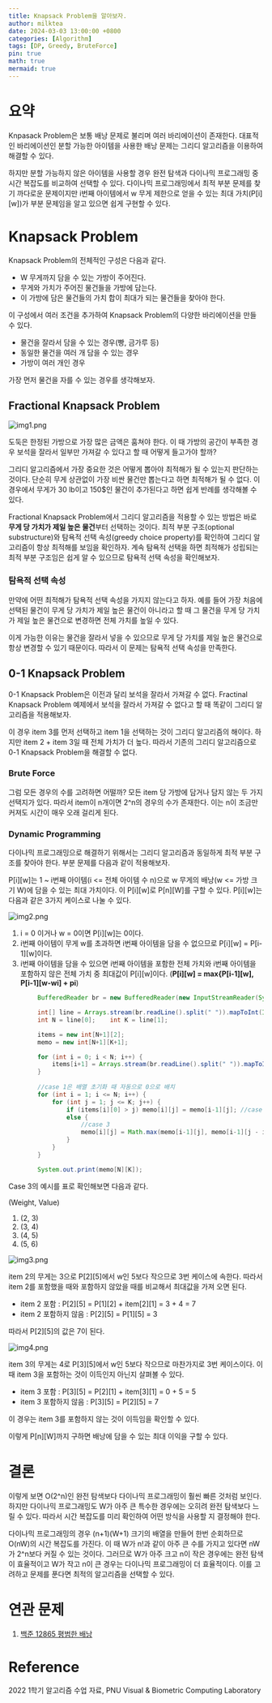 ```yaml
---
title: Knapsack Problem을 알아보자.
author: milktea
date: 2024-03-03 13:00:00 +0800
categories: [Algorithm]
tags: [DP, Greedy, BruteForce]
pin: true
math: true
mermaid: true
---
```

# 요약
Knpasack Problem은 보통 배낭 문제로 불리며 여러 바리에이션이 존재한다.
대표적인 바리에이션인 분할 가능한 아이템을 사용한 배낭 문제는 그리디 알고리즘을 이용하여 해결할 수 있다.

하지만 분할 가능하지 않은 아이템을 사용할 경우 완전 탐색과 다이나믹 프로그래밍 중 시간 복잡도를 비교하여 선택할 수 있다.
다이나믹 프로그래밍에서 최적 부분 문제를 찾기 까다로운 문제이지만 i번째 아이템에서 w 무게 제한으로 얻을 수 있는 최대 가치(P[i][w])가 부분 문제임을 알고 있으면 쉽게 구현할 수 있다.

# Knapsack Problem
Knapsack Problem의 전체적인 구성은 다음과 같다.

- W 무게까지 담을 수 있는 가방이 주어진다.
- 무게와 가치가 주어진 물건들을 가방에 담는다.
- 이 가방에 담은 물건들의 가치 합이 최대가 되는 물건들을 찾아야 한다.

이 구성에서 여러 조건을 추가하여 Knapsack Problem의 다양한 바리에이션을 만들 수 있다.

- 물건을 잘라서 담을 수 있는 경우(빵, 금가루 등)
- 동일한 물건을 여러 개 담을 수 있는 경우
- 가방이 여러 개인 경우

가장 먼저 물건을 자를 수 있는 경우를 생각해보자.

## Fractional Knapsack Problem
![img1.png](/assets/img/posts/algorithm/knapsack/fractional.png)


도둑은 한정된 가방으로 가장 많은 금액은 훔쳐야 한다.
이 때 가방의 공간이 부족한 경우 보석을 잘라서 일부만 가져갈 수 있다고 할 때 어떻게 들고가야 할까?

그리디 알고리즘에서 가장 중요한 것은 어떻게 뽑아야 최적해가 될 수 있는지 판단하는 것이다.
단순히 무게 상관없이 가장 비싼 물건만 뽑는다고 하면 최적해가 될 수 없다.
이 경우에서 무게가 30 lb이고 150$인 물건이 추가된다고 하면 쉽게 반례를 생각해볼 수 있다.

Fractional Knapsack Problem에서 그리디 알고리즘을 적용할 수 있는 방법은 바로 **무게 당 가치가 제일 높은 물건**부터 선택하는 것이다. 
최적 부분 구조(optional substructure)와 탐욕적 선택 속성(greedy choice property)를 확인하여 그리디 알고리즘이 항상 최적해를 보임을 확인하자.
계속 탐욕적 선택을 하면 최적해가 성립되는 최적 부분 구조임은 쉽게 알 수 있으므로 탐욕적 선택 속성을 확인해보자.

### 탐욕적 선택 속성
만약에 어떤 최적해가 탐욕적 선택 속성을 가지지 않는다고 하자.
예를 들어 가장 처음에 선택된 물건이 무게 당 가치가 제일 높은 물건이 아니라고 할 때 그 물건을 무게 당 가치가 제일 높은 물건으로 변경하면 전체 가치를 높일 수 있다.

이게 가능한 이유는 물건을 잘라서 넣을 수 있으므로 무게 당 가치를 제일 높은 물건으로 항상 변경할 수 있기 때문이다.
따라서 이 문제는 탐욕적 선택 속성을 만족한다.

## 0-1 Knapsack Problem
0-1 Knapsack Problem은 이전과 달리 보석을 잘라서 가져갈 수 없다.
Fractinal Knapsack Problem 예제에서 보석을 잘라서 가져갈 수 없다고 할 때 똑같이 그리디 알고리즘을 적용해보자.

이 경우 item 3를 먼저 선택하고 item 1을 선택하는 것이 그리디 알고리즘의 해이다.
하지만 item 2 + item 3일 때 전체 가치가 더 높다.
따라서 기존의 그리디 알고리즘으로 0-1 Knapsack Problem을 해결할 수 없다.

### Brute Force
그럼 모든 경우의 수를 고려하면 어떨까?
모든 item 당 가방에 담거나 담지 않는 두 가지 선택지가 있다.
따라서 item이 n개이면 2^n의 경우의 수가 존재한다.
이는 n이 조금만 커져도 시간이 매우 오래 걸리게 된다.

### Dynamic Programming
다이나믹 프로그래밍으로 해결하기 위해서는 그리디 알고리즘과 동일하게 최적 부분 구조를 찾아야 한다.
부분 문제를 다음과 같이 적용해보자.

P[i][w]는 1 ~ i번째 아이템(i <= 전체 아이템 수 n)으로 w 무게의 배낭(w <= 가방 크기 W)에 담을 수 있는 최대 가치이다.
이 P[i][w]로 P[n][W]를 구할 수 있다.
P[i][w]는 다음과 같은 3가지 케이스로 나눌 수 있다.

![img2.png](/assets/img/posts/algorithm/knapsack/formula.png)

1. i = 0 이거나 w = 0이면 P[i][w]는 0이다.
2. i번째 아이템이 무게 w를 초과하면 i번째 아이템을 담을 수 없으므로 P[i][w] = P[i-1][w]이다.
3. i번째 아이템을 담을 수 있으면 i번째 아이템을 포함한 전체 가치와 i번째 아이템을 포함하지 않은 전체 가치 중 최대값이 P[i][w]이다.
(**P[i][w] = max{P[i-1][w], P[i-1][w-wi] + pi**)

```java
        BufferedReader br = new BufferedReader(new InputStreamReader(System.in));

        int[] line = Arrays.stream(br.readLine().split(" ")).mapToInt(Integer::parseInt).toArray();
        int N = line[0];    int K = line[1];

        items = new int[N+1][2];
        memo = new int[N+1][K+1];

        for (int i = 0; i < N; i++) {
            items[i+1] = Arrays.stream(br.readLine().split(" ")).mapToInt(Integer::parseInt).toArray();
        }
        
        //case 1은 배열 초기화 때 자동으로 0으로 배치
        for (int i = 1; i <= N; i++) {
            for (int j = 1; j <= K; j++) {
                if (items[i][0] > j) memo[i][j] = memo[i-1][j]; //case 2
                else {
                    //case 3
                    memo[i][j] = Math.max(memo[i-1][j], memo[i-1][j - items[i][0]] + items[i][1]); 
                }
            }
        }

        System.out.print(memo[N][K]);
```

Case 3의 예시를 표로 확인해보면 다음과 같다.

(Weight, Value)

1. (2, 3)
2. (3, 4)
3. (4, 5)
4. (5, 6)

![img3.png](/assets/img/posts/algorithm/knapsack/case3.png)


item 2의 무게는 3으로 P[2][5]에서 w인 5보다 작으므로 3번 케이스에 속한다.
따라서 item 2를 포함했을 때와 포함하지 않았을 때를 비교해서 최대값을 가져 오면 된다.

- item 2 포함 : P[2][5] = P[1][2] + item[2][1] = 3 + 4 = 7
- item 2 포함하지 않음 : P[2][5] = P[1][5] = 3

따라서 P[2][5]의 값은 7이 된다.

![img4.png](/assets/img/posts/algorithm/knapsack/case3-2.png)


item 3의 무게는 4로 P[3][5]에서 w인 5보다 작으므로 마찬가지로 3번 케이스이다.
이 때 item 3을 포함하는 것이 이득인지 아닌지 살펴볼 수 있다.

- item 3 포함 : P[3][5] = P[2][1] + item[3][1] = 0 + 5 = 5
- item 3 포함하지 않음 : P[3][5] = P[2][5] = 7

이 경우는 item 3를 포함하지 않는 것이 이득임을 확인할 수 있다.

이렇게 P[n][W]까지 구하면 배낭에 담을 수 있는 최대 이익을 구할 수 있다.


# 결론
이렇게 보면 O(2^n)인 완전 탐색보다 다이나믹 프로그래밍이 훨씬 빠른 것처럼 보인다.
하지만 다이나믹 프로그래밍도 W가 아주 큰 특수한 경우에는 오히려 완전 탐색보다 느릴 수 있다.
따라서 시간 복잡도를 미리 확인하여 어떤 방식을 사용할 지 결정해야 한다.

다이나믹 프로그래밍의 경우 (n+1)(W+1) 크기의 배열을 만들어 한번 순회하므로 O(nW)의 시간 복잡도를 가진다.
이 때 W가 n!과 같이 아주 큰 수를 가지고 있다면 nW가 2^n보다 커질 수 있는 것이다.
그러므로 W가 아주 크고 n이 작은 경우에는 완전 탐색이 효율적이고 W가 작고 n이 큰 경우는 다이나믹 프로그래밍이 더 효율적이다.
이를 고려하고 문제를 푼다면 최적의 알고리즘을 선택할 수 있다.

# 연관 문제
1. [백준 12865 평범한 배낭](https://www.acmicpc.net/problem/12865)

# Reference
2022 1학기 알고리즘 수업 자료, PNU Visual & Biometric Computing Laboratory

